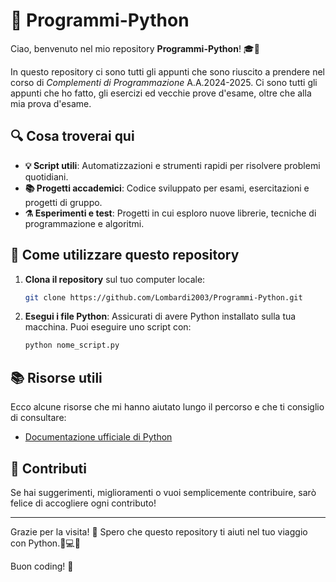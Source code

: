 # 📂 Programmi-Python

Ciao, benvenuto nel mio repository **Programmi-Python**! 🎓🐍 

In questo repository ci sono tutti gli appunti che sono riuscito a prendere nel corso di *Complementi di Programmazione* A.A.2024-2025. Ci sono tutti gli appunti che ho fatto, gli esercizi ed vecchie prove d'esame, oltre che alla mia prova d'esame.

## 🔍 Cosa troverai qui

- **💡 Script utili**: Automatizzazioni e strumenti rapidi per risolvere problemi quotidiani.
- **📚 Progetti accademici**: Codice sviluppato per esami, esercitazioni e progetti di gruppo.
- **⚗️ Esperimenti e test**: Progetti in cui esploro nuove librerie, tecniche di programmazione e algoritmi.

## 🚀 Come utilizzare questo repository

1. **Clona il repository** sul tuo computer locale:

    ```bash
    git clone https://github.com/Lombardi2003/Programmi-Python.git
    ```
    
2. **Esegui i file Python**: Assicurati di avere Python installato sulla tua macchina. Puoi eseguire uno script con:

    ```bash
    python nome_script.py
    ```

## 📚 Risorse utili

Ecco alcune risorse che mi hanno aiutato lungo il percorso e che ti consiglio di consultare:

- [Documentazione ufficiale di Python](https://docs.python.org/3/)

## 💬 Contributi

Se hai suggerimenti, miglioramenti o vuoi semplicemente contribuire, sarò felice di accogliere ogni contributo! 

---
Grazie per la visita! 🎉 Spero che questo repository ti aiuti nel tuo viaggio con Python.🐍💻✨

Buon coding! 🚀
